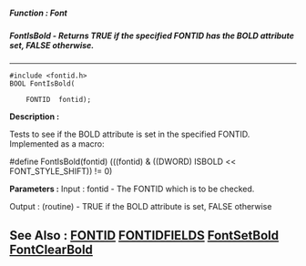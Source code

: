 ##### Function : Font
##### FontIsBold - Returns TRUE if the specified FONTID has the BOLD attribute set, FALSE otherwise.
---
```
#include <fontid.h>
BOOL FontIsBold(

	FONTID  fontid);
```
**Description :**

Tests to see if the BOLD attribute is set in the specified FONTID.  Implemented 
as a macro:

#define FontIsBold(fontid) (((fontid) & ((DWORD) ISBOLD << FONT_STYLE_SHIFT)) 
!= 0)

**Parameters :**
Input :
fontid  -  The FONTID which is to be checked.

Output :
(routine)  -  TRUE if the BOLD attribute is set, FALSE otherwise



**See Also :**
[FONTID](/reference/Data/FONTID)
[FONTIDFIELDS](/reference/Data/FONTIDFIELDS)
[FontSetBold](/reference/Func/FontSetBold)
[FontClearBold](/reference/Func/FontClearBold)
---
